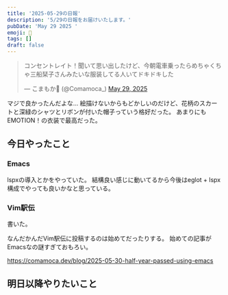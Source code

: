```yaml
---
title: '2025-05-29の日報'
description: '5/29の日報をお届けいたします。'
pubDate: 'May 29 2025 '
emoji: 🦊
tags: []
draft: false
---
```


<blockquote class="twitter-tweet"><p lang="ja" dir="ltr">コンセントレイト！聞いて思い出したけど、今朝電車乗ったらめちゃくちゃ三船栞子さんみたいな服装してる人いてドキドキした</p>&mdash; こまもか🦊 (@Comamoca_) <a href="https://twitter.com/Comamoca_/status/1928104758734475470?ref_src=twsrc%5Etfw">May 29, 2025</a></blockquote> <script async src="https://platform.twitter.com/widgets.js" charset="utf-8"></script>

マジで良かったんだよな...
絵描けないからもどかしいのだけど、花柄のスカートと深緑のシャツとリボンが付いた帽子っていう格好だった。
あまりにもEMOTION！の衣装で最高だった。

## 今日やったこと

### Emacs

lspxの導入とかをやっていた。 結構良い感じに動いてるから今後はeglot +
lspx構成でやっても良いかなと思っている。

### Vim駅伝

書いた。

なんだかんだVim駅伝に投稿するのは始めてだったりする。
始めての記事がEmacsなの謎すぎておもろい。

https://comamoca.dev/blog/2025-05-30-half-year-passed-using-emacs

## 明日以降やりたいこと
